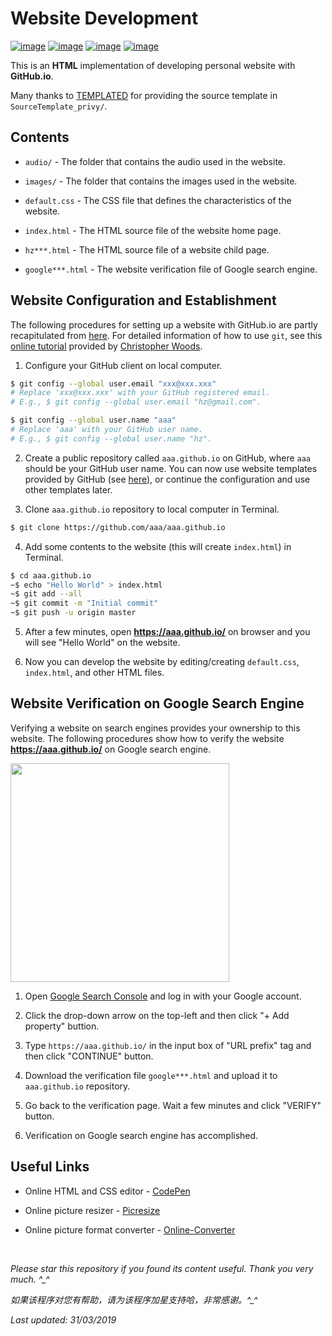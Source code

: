 # Website Development

[![image](https://img.shields.io/badge/license-MIT-green.svg)](https://github.com/HeZhang1994/HeZhang1994.github.io/blob/master/LICENSE)
[![image](https://img.shields.io/badge/lagrange-html-blue.svg)]()
[![image](https://img.shields.io/badge/status-stable-brightgreen.svg)]()
[![image](https://img.shields.io/badge/build-passing-brightgreen.svg)]()

This is an **HTML** implementation of developing personal website with **GitHub.io**.

Many thanks to [TEMPLATED](http://templated.co) for providing the source template in `SourceTemplate_privy/`.

## Contents

- `audio/` - The folder that contains the audio used in the website.

- `images/` - The folder that contains the images used in the website.

- `default.css` - The CSS file that defines the characteristics of the website.

- `index.html` - The HTML source file of the website home page.

- `hz***.html` - The HTML source file of a website child page.

- `google***.html` - The website verification file of Google search engine.

<!--- `baidu***.html` - The verification file of Baidu search engine.-->

## Website Configuration and Establishment

The following procedures for setting up a website with GitHub.io are partly recapitulated from [here](https://pages.github.com/). For detailed information of how to use `git`, see this [online tutorial](https://chryswoods.com/beginning_git/) provided by [Christopher Woods](https://github.com/chryswoods).

1. Configure your GitHub client on local computer.
```bash
$ git config --global user.email "xxx@xxx.xxx"
# Replace 'xxx@xxx.xxx' with your GitHub registered email.
# E.g., $ git config --global user.email "hz@gmail.com".

$ git config --global user.name "aaa"
# Replace 'aaa' with your GitHub user name.
# E.g., $ git config --global user.name "hz".
```

2. Create a public repository called `aaa.github.io` on GitHub, where `aaa` should be your GitHub user name. You can now use website templates provided by GitHub (see [here](https://blog.csdn.net/renfufei/article/details/37725057)), or continue the configuration and use other templates later.

3. Clone `aaa.github.io` repository to local computer in Terminal.
```bash
$ git clone https://github.com/aaa/aaa.github.io
```

4. Add some contents to the website (this will create `index.html`) in Terminal.
```bash
$ cd aaa.github.io
~$ echo "Hello World" > index.html
~$ git add --all
~$ git commit -m "Initial commit"
~$ git push -u origin master
```

5. After a few minutes, open __https://aaa.github.io/__ on browser and you will see "Hello World" on the website.

6. Now you can develop the website by editing/creating `default.css`, `index.html`, and other HTML files.

## Website Verification on Google Search Engine

Verifying a website on search engines provides your ownership to this website. The following procedures show how to verify the website __https://aaa.github.io/__ on Google search engine.

<img src="https://github.com/HeZhang1994/HeZhang1994.github.io/blob/master/images/Website_GoogleVerification.gif" height="350">

1. Open [Google Search Console](https://search.google.com/search-console/about) and log in with your Google account.

2. Click the drop-down arrow on the top-left and then click "+ Add property" buttion.

3. Type `https://aaa.github.io/` in the input box of "URL prefix" tag and then click "CONTINUE" button.

4. Download the verification file `google***.html` and upload it to `aaa.github.io` repository.

5. Go back to the verification page. Wait a few minutes and click "VERIFY" button.

6. Verification on Google search engine has accomplished.

<!--
### Baidu Search Engine
1. Open [Baidu Resource Platform](https://ziyuan.baidu.com/) and log in with Baidu account.
2. Click "Add Website" and complete user information (if required).
3. Type __https://aaa.github.io__ in the input box and click "NEXT".
4. Select website attribute (e.g., Information Technology).
5. Select verification method - document verification.
6. Download the verification file `baidu_verify***.html` and upload it to your GitHub.io repository.
7. Go back to the verification page. Wait a few minutes and click "COMPLETE VERIFICATION".
8. Complete verification on Baidu search engine!
-->

## Useful Links

* Online HTML and CSS editor - [CodePen](https://codepen.io/)

* Online picture resizer - [Picresize](http://www.picresize.com/)

* Online picture format converter - [Online-Converter](https://www.online-convert.com/)

<br>

<i>Please star this repository if you found its content useful. Thank you very much. ^_^</i>

<i>如果该程序对您有帮助，请为该程序加星支持哈，非常感谢。^_^</i>

<i>Last updated: 31/03/2019</i>
